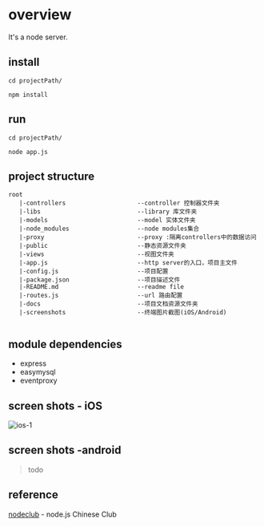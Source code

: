 # overview

It's a node server.

## install

```
cd projectPath/

npm install
```

## run
```
cd projectPath/

node app.js
```

## project structure
```
root
   |-controllers                    --controller 控制器文件夹
   |-libs                           --library 库文件夹                        
   |-models                         --model 实体文件夹
   |-node_modules                   --node modules集合
   |-proxy                          --proxy :隔离controllers中的数据访问
   |-public                         --静态资源文件夹
   |-views                          --视图文件夹
   |-app.js                         --http server的入口，项目主文件
   |-config.js                      --项目配置
   |-package.json                   --项目描述文件
   |-README.md                      --readme file
   |-routes.js                      --url 路由配置
   |-docs                           --项目文档资源文件夹
   |-screenshots                    --终端图片截图(iOS/Android)
   
```

## module dependencies

* express
* easymysql
* eventproxy

## screen shots - iOS
![ios-1](https://github.com/yanghua/FixedAssetManager_Server/raw/master/screenshots/ios/1.png)

## screen shots -android
>todo



## reference

[nodeclub](https://github.com/cnodejs/nodeclub) - node.js Chinese Club